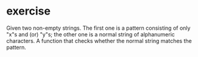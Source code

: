 # exercise
 Given two non-empty strings. The first one is a pattern consisting of only "x"s and (or) "y"s; the other one is a normal string of alphanumeric characters. 
A function that checks whether the normal string matches the pattern.
